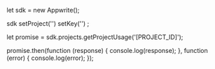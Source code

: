 let sdk = new Appwrite();

sdk
    setProject('')
    setKey('')
;

let promise = sdk.projects.getProjectUsage('[PROJECT_ID]');

promise.then(function (response) {
    console.log(response);
}, function (error) {
    console.log(error);
});